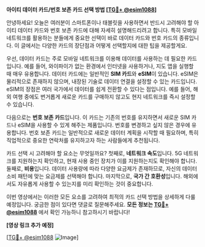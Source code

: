 **아이티 데이터 카드/번호 보존 카드 선택 방법 [[TG💪+ @esim1088](https://t.me/s/esim1088)]**

안녕하세요! 오늘은 여러분이 스마트폰이나 태블릿을 사용하면서 반드시 고려해야 할 아이티 데이터 카드와 번호 보존 카드에 대해 자세히 설명해드리려고 합니다. 특히 모바일 네트워크를 활용하는 분들에게 중요한 선택이 바로 데이터 카드와 번호 카드의 종류입니다. 이 글에서는 다양한 카드의 장단점과 어떻게 선택할지에 대한 팁을 제공할게요.

우선, 데이터 카드는 주로 모바일 네트워크를 이용해 데이터를 사용하는 데 필요한 카드입니다. 예를 들어, 와이파이가 없는 환경에서 인터넷을 사용하거나, 지도 앱을 실행할 때 매우 유용합니다. 데이터 카드에는 일반적인 **SIM 카드**와 **eSIM**이 있습니다. eSIM은 물리적으로 존재하지 않으며, 내장된 기술로 데이터 연결을 설정할 수 있는 카드입니다. eSIM의 장점은 여러 국가에서 데이터를 쉽게 전환할 수 있다는 점입니다. 예를 들어, 해외 여행 중에도 번거롭게 새로운 카드를 구매하지 않고도 현지 네트워크를 즉시 설정할 수 있습니다.

다음으로는 **번호 보존 카드**입니다. 이 카드는 기존의 번호를 유지하면서 새로운 SIM 카드나 eSIM을 사용할 수 있게 해주는 제품입니다. 번호를 변경하고 싶지 않은 경우에 유용합니다. 번호 보존 카드는 일반적으로 새로운 데이터 계획을 시작할 때 필요하며, 특히 직업적으로 중요한 연락처를 유지하고자 하는 사람들에게 추천됩니다.

카드 선택 시 고려해야 할 요소는 무엇일까요? 첫째로, **네트워크 속도**입니다. 5G 네트워크를 지원하는지 확인하고, 현재 사용 중인 장치가 이를 지원하는지도 확인해야 합니다. 둘째로, **비용**입니다. 데이터 사용량에 따라 다양한 요금제가 존재하므로, 자신의 데이터 소비 패턴에 맞는 요금제를 선택해야 합니다. 마지막으로, **국가 간 호환성**입니다. 해외에서도 자유롭게 사용할 수 있는지를 미리 확인하는 것이 중요합니다.

이번 영상에서는 이러한 모든 요소를 고려하여 최적의 카드 선택 방법을 상세하게 다룰 예정입니다. 궁금한 점이 있다면 댓글로 질문해주세요. **모든 정보는 [TG💪+ @esim1088](https://t.me/s/esim1088)** 에서 확인 가능하니 참고하시기 바랍니다!

**[영상 링크 추가 예정]**

[[TG💪+ @esim1088](https://t.me/s/esim1088) ![Image](https://i.postimg.cc/Y0z9fWf4/image.png)]